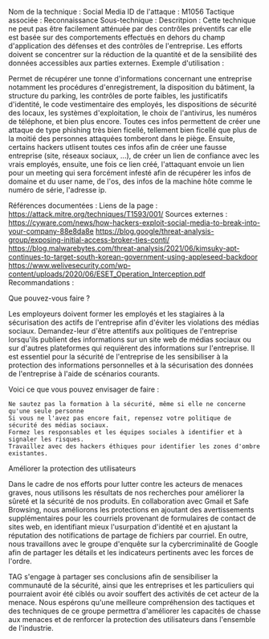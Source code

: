 Nom de la technique : Social Media
ID de l'attaque : M1056
Tactique associée : Reconnaissance
Sous-technique :
Descritpion : Cette technique ne peut pas être facilement atténuée par des contrôles préventifs car elle est basée sur des comportements effectués en dehors du champ d'application des défenses et des contrôles de l'entreprise. Les efforts doivent se concentrer sur la réduction de la quantité et de la sensibilité des données accessibles aux parties externes.
Exemple d'utilisation : 

Permet de récupérer une tonne d'informations concernant une entreprise notamment les procédures d'enregistrement, la disposition du bâtiment, la structure du parking, les contrôles de porte faibles, les justificatifs d'identité, le code vestimentaire des employés, les dispositions de sécurité des locaux, les systèmes d'exploitation, le choix de l'antivirus, les numéros de téléphone, et bien plus encore. 
Toutes ces infos permettent de créer une attaque de type phishing très bien ficellé, tellement bien ficellé que plus de la moitié des personnes attaquées tomberont dans le piège. 
Ensuite, certains hackers utlisent toutes ces infos afin de créer une fausse entreprise (site, réseaux sociaux, ...), de créer un lien de confiance avec les vrais employés, ensuite, une fois ce lien créé, l'attaquant envoie un lien pour un meeting qui sera forcément infesté afin de récupérer les infos de domaine et du user name, de l'os, des infos de la machine hôte comme le numéro de série, l'adresse ip.


Références documentées : 
    Liens de la page : https://attack.mitre.org/techniques/T1593/001/
    Sources externes :
https://cyware.com/news/how-hackers-exploit-social-media-to-break-into-your-company-88e8da8e
https://blog.google/threat-analysis-group/exposing-initial-access-broker-ties-conti/
https://blog.malwarebytes.com/threat-analysis/2021/06/kimsuky-apt-continues-to-target-south-korean-government-using-appleseed-backdoor
https://www.welivesecurity.com/wp-content/uploads/2020/06/ESET_Operation_Interception.pdf
Recommandations :

Que pouvez-vous faire ?

Les employeurs doivent former les employés et les stagiaires à la sécurisation des actifs de l'entreprise afin d'éviter les violations des médias sociaux. Demandez-leur d'être attentifs aux politiques de l'entreprise lorsqu'ils publient des informations sur un site web de médias sociaux ou sur d'autres plateformes qui requièrent des informations sur l'entreprise. Il est essentiel pour la sécurité de l'entreprise de les sensibiliser à la protection des informations personnelles et à la sécurisation des données de l'entreprise à l'aide de scénarios courants.

Voici ce que vous pouvez envisager de faire :

    Ne sautez pas la formation à la sécurité, même si elle ne concerne qu'une seule personne
    Si vous ne l'avez pas encore fait, repensez votre politique de sécurité des médias sociaux.
    Formez les responsables et les équipes sociales à identifier et à signaler les risques.
    Travaillez avec des hackers éthiques pour identifier les zones d'ombre existantes.


Améliorer la protection des utilisateurs

Dans le cadre de nos efforts pour lutter contre les acteurs de menaces graves, nous utilisons les résultats de nos recherches pour améliorer la sûreté et la sécurité de nos produits. En collaboration avec Gmail et Safe Browsing, nous améliorons les protections en ajoutant des avertissements supplémentaires pour les courriels provenant de formulaires de contact de sites web, en identifiant mieux l'usurpation d'identité et en ajustant la réputation des notifications de partage de fichiers par courriel. En outre, nous travaillons avec le groupe d'enquête sur la cybercriminalité de Google afin de partager les détails et les indicateurs pertinents avec les forces de l'ordre.

TAG s'engage à partager ses conclusions afin de sensibiliser la communauté de la sécurité, ainsi que les entreprises et les particuliers qui pourraient avoir été ciblés ou avoir souffert des activités de cet acteur de la menace. Nous espérons qu'une meilleure compréhension des tactiques et des techniques de ce groupe permettra d'améliorer les capacités de chasse aux menaces et de renforcer la protection des utilisateurs dans l'ensemble de l'industrie.